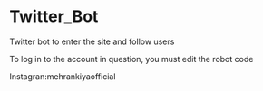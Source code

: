# Twitter_Bot
Twitter bot to enter the site and follow users

To log in to the account in question, you must edit the robot code


Instagran:mehrankiyaofficial
